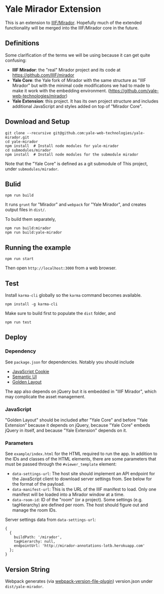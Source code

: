 # Yale Mirador Extension
This is an extension to [IIIF/Mirador](https://github.com/IIIF/mirador).
Hopefully much of the extended functionality will be merged into the IIIF/Mirador core
in the future.

## Definitions
Some clarification of the terms we will be using because
it can get quite confusing:

* **IIIF Mirador**: the "real" Mirador project and its code at https://github.com/IIIF/mirador
* **Yale Core**: the Yale fork of Mirador with the same structure as "IIIF Mirador" but with the minimal code modifications we had to made to make it work with the embedding environment. (https://github.com/yale-web-technologies/mirador)
* **Yale Extension**: this project. It has its own project structure and includes additional JavaScript and styles added on top of "Mirador Core".

## Download and Setup
```
git clone --recursive git@github.com:yale-web-technologies/yale-mirador.git
cd yale-mirador
npm install  # Install node modules for yale-mirador
cd submodules/mirador
npm install  # Install node modules for the submodule mirador
```

Note that the "Yale Core" is defined as a git submodule of This
project, under `submodules/mirador`. 

## Bulid

```
npm run build
```
It runs `grunt` for "Mirador" and `webpack` for "Yale Mirador", and
creates output files in `dist/`. 

To build them separately,
```
npm run build:mirador
npm run build:yale-mirador
```

## Running the example
```
npm run start
```

Then open `http://localhost:3000` from a web browser.

## Test

Install `karma-cli` globally so the `karma` command becomes available.
```
npm install -g karma-cli
```

Make sure to build first to populate the `dist` folder, and
```
npm run test
```

## Deploy

### Dependency
See `package.json` for dependencies. Notably you should include
* [JavaScript Cookie](https://github.com/js-cookie/js-cookie)
* [Semantic UI](http://semantic-ui.com/)
* [Golden Layout](https://www.golden-layout.com/)

The app also depends on jQuery but it is embedded in "IIIF 
Mirador", which may complicate the asset management.

### JavaScript
"Golden Layout" should be included after "Yale Core" and before "Yale Extension" 
because it depends on jQuery, because "Yale Core" embeds jQuery in itself,
and because "Yale Extension" depends on it.

### Parameters

See `example/index.html` for the HTML required to run the app.
In addition to the IDs and classes of the HTML elements,
there are some parameters that must be passed through the `#viewer_template`
element:

* `data-settings-url`: The host site should implement an API endpoint for the JavaScript client to download server settings from. See below for the format of the payload.
* `data-manifest-url`: This is the URL of the IIIF manifest to load. Only one manifest will be loaded into a Mirador window at a time.
* `data-room-id`: ID of the "room" (or a project). Some settings (e.g. tagHierarchy) are defined per room. The host should 
figure out and manage the room IDs.

Server settings data from `data-settings-url`:
```
{
  {
    buildPath: '/mirador',
    tagHierarchy: null,
    endpointUrl: 'http://mirador-annotations-lotb.herokuapp.com'
  };
}
```

## Version String
Webpack generates (via [webpack-version-file-plugin](https://github.com/mvanede/webpack-version-file-plugin))
version.json under `dist/yale-mirador`.
